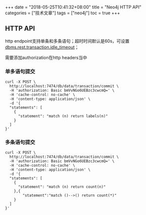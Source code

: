 +++
date = "2018-05-25T10:41:32+08:00" title = "Neo4j HTTP API" categories = ["技术文章"] tags = ["neo4j"] toc = true
+++

## HTTP API

http endpoint支持单条和多条语句；超时时间默认是60s，可设置<u>dbms.rest.transaction.idle_timeout</u>；

需要添加authorization在http headers当中

### 单多语句提交

```
curl -X POST \
  http://localhost:7474/db/data/transaction/commit \
  -H 'authorization: Basic bmVvNGo6UEBzc3cwcmQ=' \
  -H 'cache-control: no-cache' \
  -H 'content-type: application/json' \
  -d '{
  "statements": [
    {
      "statement": "match (n) return labels(n)"
    }
  ]
}'
```



### 多条语句提交

```
curl -X POST \
  http://localhost:7474/db/data/transaction/commit \
  -H 'authorization: Basic bmVvNGo6UEBzc3cwcmQ=' \
  -H 'cache-control: no-cache' \
  -H 'content-type: application/json' \
  -d '{
  "statements": [
    {
      "statement": "match (n) return count(n)"
    },{
    	"statement":"match ()-->() return count(*)"
    }
  ]
}'
```

